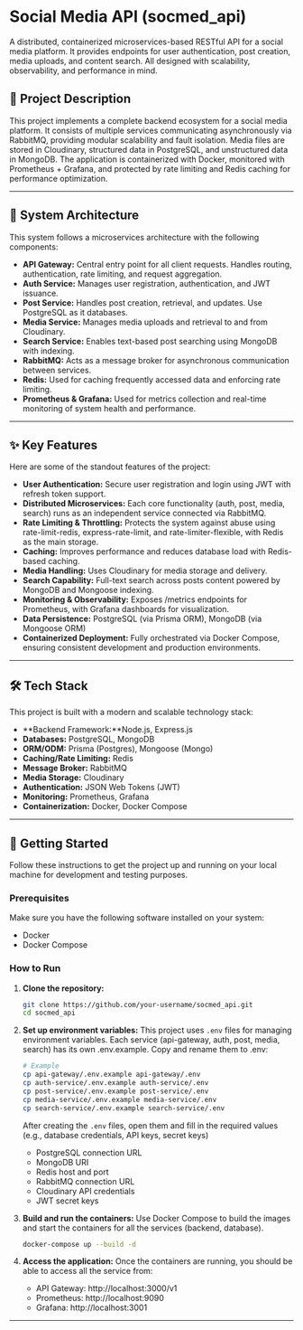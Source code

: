 # Social Media API (socmed_api)

A distributed, containerized microservices-based RESTful API for a social media platform. It provides endpoints for user authentication, post creation, media uploads, and content search. All designed with scalability, observability, and performance in mind.


## 📝 Project Description
 This project implements a complete backend ecosystem for a social media platform. It consists of multiple services communicating asynchronously via RabbitMQ, providing modular scalability and fault isolation. Media files are stored in Cloudinary, structured data in PostgreSQL, and unstructured data in MongoDB. The application is containerized with Docker, monitored with Prometheus + Grafana, and protected by rate limiting and Redis caching for performance optimization.

---
## 🧩 System Architecture

This system follows a microservices architecture with the following components:

*   **API Gateway:** Central entry point for all client requests. Handles routing, authentication, rate limiting, and request aggregation.
*   **Auth Service:** Manages user registration, authentication, and JWT issuance.
*   **Post Service:** Handles post creation, retrieval, and updates. Use PostgreSQL as it databases.
*   **Media Service:** Manages media uploads and retrieval to and from Cloudinary.
*   **Search Service:**	Enables text-based post searching using MongoDB with indexing.
*   **RabbitMQ:** Acts as a message broker for asynchronous communication between services.
*   **Redis:** Used for caching frequently accessed data and enforcing rate limiting.
*   **Prometheus & Grafana:** Used for metrics collection and real-time monitoring of system health and performance.
---

## ✨ Key Features

Here are some of the standout features of the project:

*   **User Authentication:** Secure user registration and login using JWT with refresh token support.
*   **Distributed Microservices:** Each core functionality (auth, post, media, search) runs as an independent service connected via RabbitMQ.
*   **Rate Limiting & Throttling:** Protects the system against abuse using rate-limit-redis, express-rate-limit, and rate-limiter-flexible, with Redis as the main storage.
*   **Caching:** Improves performance and reduces database load with Redis-based caching.
*   **Media Handling:** Uses Cloudinary for media storage and delivery.
*   **Search Capability:** Full-text search across posts content powered by MongoDB and Mongoose indexing.
*   **Monitoring & Observability:** Exposes /metrics endpoints for Prometheus, with Grafana dashboards for visualization.
*   **Data Persistence:** PostgreSQL (via Prisma ORM), MongoDB (via Mongoose ORM)
*   **Containerized Deployment:** Fully orchestrated via Docker Compose, ensuring consistent development and production environments.

---

## 🛠️ Tech Stack

This project is built with a modern and scalable technology stack:

*   **Backend Framework:**Node.js, Express.js
*   **Databases:** PostgreSQL, MongoDB
*   **ORM/ODM:** Prisma (Postgres), Mongoose (Mongo)
*   **Caching/Rate Limiting:**	Redis
*   **Message Broker:**	RabbitMQ
*   **Media Storage:** Cloudinary
*   **Authentication:** JSON Web Tokens (JWT)
*   **Monitoring:**	Prometheus, Grafana
*   **Containerization:** Docker, Docker Compose

---

## 🚀 Getting Started

Follow these instructions to get the project up and running on your local machine for development and testing purposes.

### Prerequisites

Make sure you have the following software installed on your system:

*   Docker
*   Docker Compose

### How to Run

1.  **Clone the repository:**
    ```bash
    git clone https://github.com/your-username/socmed_api.git
    cd socmed_api
    ```

2.  **Set up environment variables:**
    This project uses `.env` files for managing environment variables. 
    Each service (api-gateway, auth, post, media, search) has its own .env.example. Copy and rename them to .env:

    ```bash
    # Example
    cp api-gateway/.env.example api-gateway/.env
    cp auth-service/.env.example auth-service/.env
    cp post-service/.env.example post-service/.env
    cp media-service/.env.example media-service/.env
    cp search-service/.env.example search-service/.env

    ```

    After creating the `.env` files, open them and fill in the required values (e.g., database credentials, API keys, secret keys)
    * PostgreSQL connection URL
    * MongoDB URI
    * Redis host and port
    * RabbitMQ connection URL
    * Cloudinary API credentials
    * JWT secret keys

3.  **Build and run the containers:**
    Use Docker Compose to build the images and start the containers for all the services (backend, database).

    ```bash
    docker-compose up --build -d
    ```

4.  **Access the application:**
    Once the containers are running, you should be able to access all the service from:
    * API Gateway: http://localhost:3000/v1
    * Prometheus: http://localhost:9090
    * Grafana: http://localhost:3001

---
